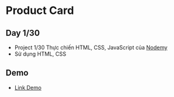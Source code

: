 # Product Card
## Day 1/30
- Project 1/30 Thực chiến HTML, CSS, JavaScript của [Nodemy](https://www.nodemy.vn/projects-html-css-js)
- Sử dụng HTML, CSS
## Demo
- [Link Demo](https://vinhnguyenle.github.io/product-card/)
